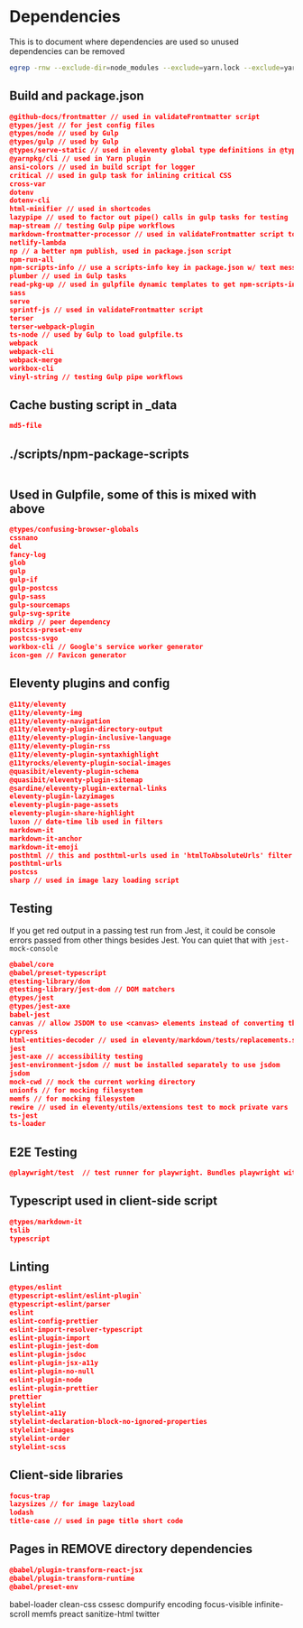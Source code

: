 # Dependencies

This is to document where dependencies are used so unused dependencies can be removed

```bash
egrep -rnw --exclude-dir=node_modules --exclude=yarn.lock --exclude=yarn-error.log '.' -e 'yargs'
```

## Build and package.json

```json
@github-docs/frontmatter // used in validateFrontmatter script
@types/jest // for jest config files
@types/node // used by Gulp
@types/gulp // used by Gulp
@types/serve-static // used in eleventy global type definitions in @types directory
@yarnpkg/cli // used in Yarn plugin
ansi-colors // used in build script for logger
critical // used in gulp task for inlining critical CSS
cross-var
dotenv
dotenv-cli
html-minifier // used in shortcodes
lazypipe // used to factor out pipe() calls in gulp tasks for testing
map-stream // testing Gulp pipe workflows
markdown-frontmatter-processor // used in validateFrontmatter script to write dates back
netlify-lambda
np // a better npm publish, used in package.json script
npm-run-all
npm-scripts-info // use a scripts-info key in package.json w/ text messags for scripts
plumber // used in Gulp tasks
read-pkg-up // used in gulpfile dynamic templates to get npm-scripts-info
sass
serve
sprintf-js // used in validateFrontmatter script
terser
terser-webpack-plugin
ts-node // used by Gulp to load gulpfile.ts
webpack
webpack-cli
webpack-merge
workbox-cli
vinyl-string // testing Gulp pipe workflows
```

## Cache busting script in \_data

```json
md5-file
```

## ./scripts/npm-package-scripts

```json

```

## Used in Gulpfile, some of this is mixed with above

```json
@types/confusing-browser-globals
cssnano
del
fancy-log
glob
gulp
gulp-if
gulp-postcss
gulp-sass
gulp-sourcemaps
gulp-svg-sprite
mkdirp // peer dependency
postcss-preset-env
postcss-svgo
workbox-cli // Google's service worker generator
icon-gen // Favicon generator
```

## Eleventy plugins and config

```json
@11ty/eleventy
@11ty/eleventy-img
@11ty/eleventy-navigation
@11ty/eleventy-plugin-directory-output
@11ty/eleventy-plugin-inclusive-language
@11ty/eleventy-plugin-rss
@11ty/eleventy-plugin-syntaxhighlight
@11tyrocks/eleventy-plugin-social-images
@quasibit/eleventy-plugin-schema
@quasibit/eleventy-plugin-sitemap
@sardine/eleventy-plugin-external-links
eleventy-plugin-lazyimages
eleventy-plugin-page-assets
eleventy-plugin-share-highlight
luxon // date-time lib used in filters
markdown-it
markdown-it-anchor
markdown-it-emoji
posthtml // this and posthtml-urls used in 'htmlToAbsoluteUrls' filter over ride
posthtml-urls
postcss
sharp // used in image lazy loading script
```

## Testing

If you get red output in a passing test run from Jest, it could be console errors
passed from other things besides Jest. You can quiet that with `jest-mock-console`

```json
@babel/core
@babel/preset-typescript
@testing-library/dom
@testing-library/jest-dom // DOM matchers
@types/jest
@types/jest-axe
babel-jest
canvas // allow JSDOM to use <canvas> elements instead of converting them to <div>
cypress
html-entities-decoder // used in eleventy/markdown/tests/replacements.spec.js
jest
jest-axe // accessibility testing
jest-environment-jsdom // must be installed separately to use jsdom
jsdom
mock-cwd // mock the current working directory
unionfs // for mocking filesystem
memfs // for mocking filesystem
rewire // used in eleventy/utils/extensions test to mock private vars
ts-jest
ts-loader
```

## E2E Testing

```json
@playwright/test  // test runner for playwright. Bundles playwright with this package.
```

## Typescript used in client-side script

```json
@types/markdown-it
tslib
typescript
```

## Linting

```json
@types/eslint
@typescript-eslint/eslint-plugin`
@typescript-eslint/parser
eslint
eslint-config-prettier
eslint-import-resolver-typescript
eslint-plugin-import
eslint-plugin-jest-dom
eslint-plugin-jsdoc
eslint-plugin-jsx-a11y
eslint-plugin-no-null
eslint-plugin-node
eslint-plugin-prettier
prettier
stylelint
stylelint-a11y
stylelint-declaration-block-no-ignored-properties
stylelint-images
stylelint-order
stylelint-scss
```

## Client-side libraries

```json
focus-trap
lazysizes // for image lazyload
lodash
title-case // used in page title short code
```

## Pages in REMOVE directory dependencies

```json
@babel/plugin-transform-react-jsx
@babel/plugin-transform-runtime
@babel/preset-env
```

babel-loader
clean-css
cssesc
dompurify
encoding
focus-visible
infinite-scroll
memfs
preact
sanitize-html
twitter

